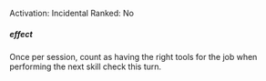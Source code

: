Activation: Incidental
Ranked: No
##### effect
Once per session, count as having the right
tools for the job when performing the next
skill check this turn.